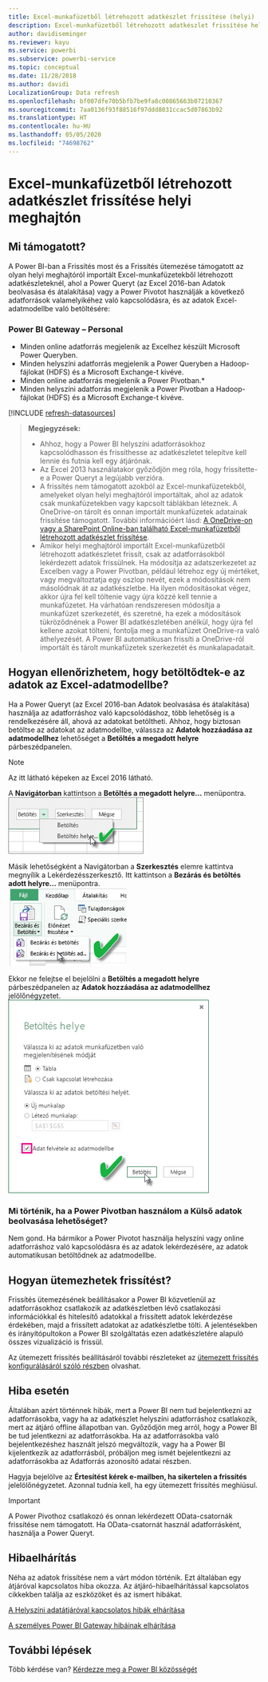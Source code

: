 ```yaml
---
title: Excel-munkafüzetből létrehozott adatkészlet frissítése (helyi)
description: Excel-munkafüzetből létrehozott adatkészlet frissítése helyi meghajtón
author: davidiseminger
ms.reviewer: kayu
ms.service: powerbi
ms.subservice: powerbi-service
ms.topic: conceptual
ms.date: 11/28/2018
ms.author: davidi
LocalizationGroup: Data refresh
ms.openlocfilehash: bf007dfe70b5bfb7be9fa8c00865663b07210367
ms.sourcegitcommit: 7aa0136f93f88516f97ddd8031ccac5d07863b92
ms.translationtype: HT
ms.contentlocale: hu-HU
ms.lasthandoff: 05/05/2020
ms.locfileid: "74698762"
---
```

# <a name="refresh-a-dataset-created-from-an-excel-workbook-on-a-local-drive"></a>Excel-munkafüzetből létrehozott adatkészlet frissítése helyi meghajtón
## <a name="whats-supported"></a>Mi támogatott?
A Power BI-ban a Frissítés most és a Frissítés ütemezése támogatott az olyan helyi meghajtóról importált Excel-munkafüzetekből létrehozott adatkészleteknél, ahol a Power Queryt (az Excel 2016-ban Adatok beolvasása és átalakítása) vagy a Power Pivotot használják a következő adatforrások valamelyikéhez való kapcsolódásra, és az adatok Excel-adatmodellbe való betöltésére:  

### <a name="power-bi-gateway---personal"></a>Power BI Gateway – Personal
* Minden online adatforrás megjelenik az Excelhez készült Microsoft Power Queryben.
* Minden helyszíni adatforrás megjelenik a Power Queryben a Hadoop-fájlokat (HDFS) és a Microsoft Exchange-t kivéve.
* Minden online adatforrás megjelenik a Power Pivotban.\*
* Minden helyszíni adatforrás megjelenik a Power Pivotban a Hadoop-fájlokat (HDFS) és a Microsoft Exchange-t kivéve.

<!-- Refresh Data sources-->
[!INCLUDE [refresh-datasources](./includes/refresh-datasources.md)]

> **Megjegyzések:**  
> 
> * Ahhoz, hogy a Power BI helyszíni adatforrásokhoz kapcsolódhasson és frissíthesse az adatkészletet telepítve kell lennie és futnia kell egy átjárónak.
> * Az Excel 2013 használatakor győződjön meg róla, hogy frissítette-e a Power Queryt a legújabb verzióra.
> * A frissítés nem támogatott azokból az Excel-munkafüzetekből, amelyeket olyan helyi meghajtóról importáltak, ahol az adatok csak munkafüzetekben vagy kapcsolt táblákban léteznek. A OneDrive-on tárolt és onnan importált munkafüzetek adatainak frissítése támogatott. További információért lásd: [A OneDrive-on vagy a SharePoint Online-ban található Excel-munkafüzetből létrehozott adatkészlet frissítése](refresh-excel-file-onedrive.md).
> * Amikor helyi meghajtóról importált Excel-munkafüzetből létrehozott adatkészletet frissít, csak az adatforrásokból lekérdezett adatok frissülnek. Ha módosítja az adatszerkezetet az Excelben vagy a Power Pivotban, például létrehoz egy új mértéket, vagy megváltoztatja egy oszlop nevét, ezek a módosítások nem másolódnak át az adatkészletbe. Ha ilyen módosításokat végez, akkor újra fel kell töltenie vagy újra közzé kell tennie a munkafüzetet. Ha várhatóan rendszeresen módosítja a munkafüzet szerkezetét, és szeretné, ha ezek a módosítások tükröződnének a Power BI adatkészletében anélkül, hogy újra fel kellene azokat tölteni, fontolja meg a munkafüzet OneDrive-ra való áthelyezését. A Power BI automatikusan frissíti a OneDrive-ról importált és tárolt munkafüzetek szerkezetét és munkalapadatait.
> 
> 

## <a name="how-do-i-make-sure-data-is-loaded-to-the-excel-data-model"></a>Hogyan ellenőrizhetem, hogy betöltődtek-e az adatok az Excel-adatmodellbe?
Ha a Power Queryt (az Excel 2016-ban Adatok beolvasása és átalakítása) használja az adatforráshoz való kapcsolódáshoz, több lehetőség is a rendelkezésére áll, ahová az adatokat betöltheti. Ahhoz, hogy biztosan betöltse az adatokat az adatmodellbe, válassza az **Adatok hozzáadása az adatmodellhez** lehetőséget a **Betöltés a megadott helyre** párbeszédpanelen.

> [!NOTE]
> Az itt látható képeken az Excel 2016 látható.
> 
> 

A **Navigátorban** kattintson a **Betöltés a megadott helyre...** menüpontra.  
    ![](media/refresh-excel-file-local-drive/refresh_loadtodm_1.png)

Másik lehetőségként a Navigátorban a **Szerkesztés** elemre kattintva megnyílik a Lekérdezésszerkesztő. Itt kattintson a **Bezárás és betöltés adott helyre...** menüpontra.  
    ![](media/refresh-excel-file-local-drive/refresh_loadtodm_2.png)

Ekkor ne felejtse el bejelölni a **Betöltés a megadott helyre** párbeszédpanelen az **Adatok hozzáadása az adatmodellhez** jelölőnégyzetet.  
    ![](media/refresh-excel-file-local-drive/refresh_loadtodm_3.png)

### <a name="what-if-i-use-get-external-data-in-power-pivot"></a>Mi történik, ha a Power Pivotban használom a Külső adatok beolvasása lehetőséget?
Nem gond. Ha bármikor a Power Pivotot használja helyszíni vagy online adatforráshoz való kapcsolódásra és az adatok lekérdezésére, az adatok automatikusan betöltődnek az adatmodellbe.

## <a name="how-do-i-schedule-refresh"></a>Hogyan ütemezhetek frissítést?
Frissítés ütemezésének beállításakor a Power BI közvetlenül az adatforrásokhoz csatlakozik az adatkészletben lévő csatlakozási információkkal és hitelesítő adatokkal a frissített adatok lekérdezése érdekében, majd a frissített adatokat az adatkészletbe tölti. A jelentésekben és irányítópultokon a Power BI szolgáltatás ezen adatkészletére alapuló összes vizualizáció is frissül.

Az ütemezett frissítés beállításáról további részleteket az [ütemezett frissítés konfigurálásáról szóló részben](refresh-scheduled-refresh.md) olvashat.

## <a name="when-things-go-wrong"></a>Hiba esetén
Általában azért történnek hibák, mert a Power BI nem tud bejelentkezni az adatforrásokba, vagy ha az adatkészlet helyszíni adatforráshoz csatlakozik, mert az átjáró offline állapotban van. Győződjön meg arról, hogy a Power BI be tud jelentkezni az adatforrásokba. Ha az adatforrásokba való bejelentkezéshez használt jelszó megváltozik, vagy ha a Power BI kijelentkezik az adatforrásból, próbáljon meg ismét bejelentkezni az adatforrásokba az Adatforrás azonosító adatai részben.

Hagyja bejelölve az **Értesítést kérek e-mailben, ha sikertelen a frissítés** jelelölőnégyzetet. Azonnal tudnia kell, ha egy ütemezett frissítés meghiúsul.

>[!IMPORTANT]
>A Power Pivothoz csatlakozó és onnan lekérdezett OData-csatornák frissítése nem támogatott. Ha OData-csatornát használ adatforrásként, használja a Power Queryt.

## <a name="troubleshooting"></a>Hibaelhárítás
Néha az adatok frissítése nem a várt módon történik. Ezt általában egy átjáróval kapcsolatos hiba okozza. Az átjáró-hibaelhárítással kapcsolatos cikkekben találja az eszközöket és az ismert hibákat.

[A Helyszíni adatátjáróval kapcsolatos hibák elhárítása](service-gateway-onprem-tshoot.md)

[A személyes Power BI Gateway hibáinak elhárítása](service-admin-troubleshooting-power-bi-personal-gateway.md)

## <a name="next-steps"></a>További lépések
Több kérdése van? [Kérdezze meg a Power BI közösségét](https://community.powerbi.com/)

